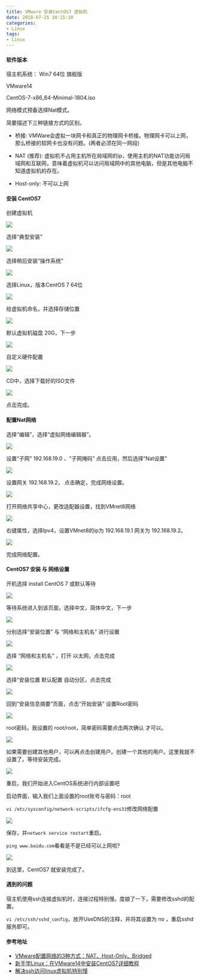 ```yaml
---
title: VMware 安装CentOS7 虚拟机
date: 2018-07-25 10:15:10
categories:
- Linux
tags:
- Linux
---
```


#### 软件版本

  宿主机系统： Win7 64位 旗舰版

  VMware14
  
  CentOS-7-x86_64-Minimal-1804.iso
  
  网络模式预备选择Nat模式。
  
  简要描述下三种链接方式的区别。
  
  + 桥接: VMWare会虚拟一块网卡和真正的物理网卡桥接。物理网卡可以上网，那么桥接的软网卡也没有问题。(两者必须在同一网段)
  
  + NAT (推荐): 虚拟机不占用主机所在局域网的ip，使用主机的NAT功能访问局域网和互联网，意味着虚拟机可以访问局域网中的其他电脑，但是其他电脑不知道虚拟机的存在。
  
  + Host-only: 不可以上网

  <!-- more -->
  
#### 安装 CentOS7

  创建虚拟机
  
  ![](http://pbsg2r9io.bkt.clouddn.com/18-7-25/73770783.jpg)
  
  选择“典型安装” 
  
  ![](http://pbsg2r9io.bkt.clouddn.com/18-7-25/64288950.jpg)
  
  选择稍后安装“操作系统”
  
  ![](http://pbsg2r9io.bkt.clouddn.com/18-7-25/54478389.jpg)
  
  选择Linux，版本CentOS 7 64位
  
  ![](http://pbsg2r9io.bkt.clouddn.com/18-7-25/73595117.jpg)
  
  给虚拟机命名，并选择存储位置
  
  ![](http://pbsg2r9io.bkt.clouddn.com/18-7-25/40523175.jpg)
  
  默认虚拟机磁盘 20G，下一步
  
  ![](http://pbsg2r9io.bkt.clouddn.com/18-7-25/31690010.jpg)
  
  自定义硬件配置
  
  ![](http://pbsg2r9io.bkt.clouddn.com/18-7-25/43605820.jpg)
  
  CD中，选择下载好的ISO文件
  
  ![](http://pbsg2r9io.bkt.clouddn.com/18-7-25/74905857.jpg)
  
  点击完成。

#### 配置Nat网络

  选择“编辑”，选择“虚拟网络编辑器”。
  
  ![](http://pbsg2r9io.bkt.clouddn.com/18-7-25/78314349.jpg)
  
  设置“子网” 192.168.19.0 、“子网掩码” 点击应用，然后选择“Nat设置”
  
  ![](http://pbsg2r9io.bkt.clouddn.com/18-7-25/44713366.jpg)

  设置网关 192.168.19.2， 点击确定，完成网络设置。
  
  ![](http://pbsg2r9io.bkt.clouddn.com/18-7-25/10789823.jpg)          
    
  打开网络共享中心，更改适配器设置，找到VMnet8网络
  
  ![](http://pbsg2r9io.bkt.clouddn.com/18-7-25/62825701.jpg)

  右键属性，选择Ipv4，设置VMnet8的ip为 192.168.19.1 网关为 192.168.19.2。
  
  ![](http://pbsg2r9io.bkt.clouddn.com/18-7-25/89923314.jpg)
  
  完成网络配置。

#### CentOS7 安装 与 网络设置

  开机选择 install CentOS 7 或默认等待
  
  ![](http://pbsg2r9io.bkt.clouddn.com/18-7-25/31857483.jpg)  
  
  等待系统进入到该页面，选择中文，简体中文，下一步
  
  ![](http://pbsg2r9io.bkt.clouddn.com/18-7-25/78599787.jpg)
  
  分别选择“安装位置” 与 “网络和主机名” 进行设置
  
  ![](http://pbsg2r9io.bkt.clouddn.com/18-7-25/72962113.jpg)
  
  选择 “网络和主机名” ，打开 以太网，点击完成
  
  ![](http://pbsg2r9io.bkt.clouddn.com/18-7-25/82939841.jpg)
  
  选择“安装位置 默认配置 自动分区，点击完成
  
  ![](http://pbsg2r9io.bkt.clouddn.com/18-7-25/24162467.jpg)
  
  回到“安装信息摘要”页面，点击“开始安装” 设置Root密码
  
  ![](http://pbsg2r9io.bkt.clouddn.com/18-7-25/83033041.jpg)
  
  root密码，我设置的 root/root，简单密码需要点击两次确认 才可以。
  
  ![](http://pbsg2r9io.bkt.clouddn.com/18-7-25/82140660.jpg)
  
  如果需要创建其他用户，可以再点击创建用户。创建一个其他的用户。这里我就不设置了。等待安装完成。
  
  ![](http://pbsg2r9io.bkt.clouddn.com/18-7-25/44370719.jpg)
  
  重启，我们开始进入CentOS系统进行内部设置吧

  启动界面，输入我们上面设置的root账号与密码：root
  
  `vi /etc/sysconfig/network-scripts/ifcfg-ens33`修改网络配置
  
  ![](http://pbsg2r9io.bkt.clouddn.com/18-7-25/87794720.jpg)
  
  保存，并`network service restart`重启。
  
  `ping www.baidu.com`看看是不是已经可以上网啦?
  
  ![](http://pbsg2r9io.bkt.clouddn.com/18-7-25/41419509.jpg)

  到这里，CentOS7 就安装完成了。
  
#### 遇到的问题

  宿主机使用ssh连接虚拟机时，连接过程特别慢。度娘了一下，需要修改sshd的配置。
  
  `vi /etc/ssh/sshd_config`，放开UseDNS的注释，并将其设置为 no ，重启sshd服务即可。  
  
#### 参考地址

  + [VMware配置网络的3种方式：NAT、Host-Only、Bridged](https://blog.csdn.net/u014726937/article/details/52768463)
  + [新手学Linux：在VMware14中安装CentOS7详细教程](https://blog.csdn.net/yiyihuazi/article/details/78557216)
  + [解决ssh访问linux虚拟机特别慢](https://blog.csdn.net/gxdvip/article/details/50977652)
  


      